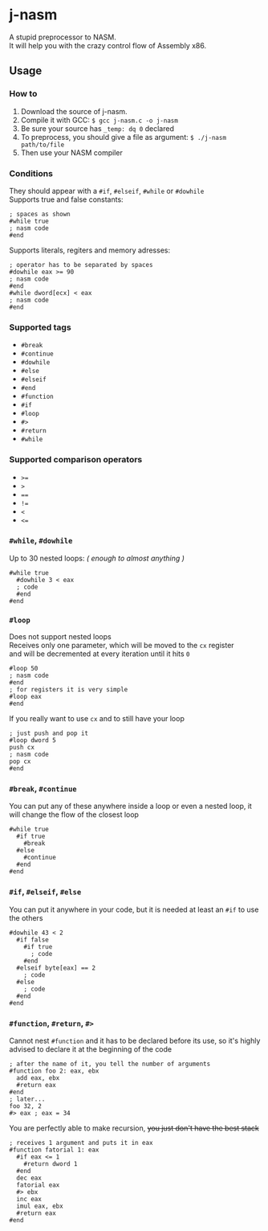 j-nasm
=========
A stupid preprocessor to NASM. <br>
It will help you with the crazy control flow of Assembly x86.<br>

## Usage
### How to
1. Download the source of j-nasm.
2. Compile it with GCC: `$ gcc j-nasm.c -o j-nasm`
3. Be sure your source has `_temp: dq 0` declared
4. To preprocess, you should give a file as argument: `$ ./j-nasm path/to/file`
5. Then use your NASM compiler

### Conditions
They should appear with a `#if`, `#elseif`, `#while` or `#dowhile`<br>
Supports true and false constants:
```
; spaces as shown
#while true
; nasm code
#end
```
Supports literals, regiters and memory adresses:
```
; operator has to be separated by spaces
#dowhile eax >= 90
; nasm code
#end
#while dword[ecx] < eax
; nasm code
#end
```
### Supported tags
* `#break`
* `#continue`
* `#dowhile`
* `#else`
* `#elseif`
* `#end`
* `#function`
* `#if`
* `#loop`
* `#>`
* `#return`
* `#while`

### Supported comparison operators
* `>=`
* `>`
* `==`
* `!=`
* `<`
* `<=`

### `#while`, `#dowhile`
Up to 30 nested loops: _( enough to almost anything )_
```
#while true
  #dowhile 3 < eax
  ; code
  #end
#end
```
### `#loop`
Does not support nested loops <br>
Receives only one parameter, which will be moved to the `cx` register <br>
and will be decremented at every iteration until it hits `0`
```
#loop 50
; nasm code
#end
; for registers it is very simple
#loop eax
#end
```
If you really want to use `cx` and to still have your loop
```
; just push and pop it
#loop dword 5
push cx
; nasm code
pop cx
#end
```
### `#break`, `#continue`
You can put any of these anywhere inside a loop or even a nested loop,
it will change the flow of the closest loop
```
#while true
  #if true
    #break
  #else
    #continue
  #end
#end
```
### `#if`, `#elseif`, `#else`
You can put it anywhere in your code,
but it is needed at least an `#if` to use the others
```
#dowhile 43 < 2
  #if false
    #if true
      ; code
    #end
  #elseif byte[eax] == 2
    ; code
  #else
    ; code
  #end
#end
```
### `#function`, `#return`, `#>`
Cannot nest `#function` and it has to be declared before its use,
so it's highly advised to declare it at the beginning of the code
```
; after the name of it, you tell the number of arguments
#function foo 2: eax, ebx
  add eax, ebx
  #return eax
#end
; later...
foo 32, 2
#> eax ; eax = 34
```
You are perfectly able to make recursion, ~~you just don't have the best stack~~
```
; receives 1 argument and puts it in eax
#function fatorial 1: eax
  #if eax <= 1
    #return dword 1
  #end
  dec eax
  fatorial eax
  #> ebx
  inc eax
  imul eax, ebx
  #return eax
#end
```
